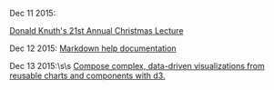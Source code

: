 Dec 11 2015:

[Donald Knuth's 21st Annual Christmas Lecture](https://www.youtube.com/watch?v=48iJx8FVuis&feature=youtu.be)

Dec 12 2015:
[Markdown help documentation](https://github.com/adam-p/markdown-here/wiki/Markdown-Cheatsheet#headers)

Dec 13 2015:\s\s
[Compose complex, data-driven visualizations from reusable charts and components with d3.](http://csnw.github.io/d3.compose/)
